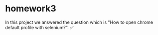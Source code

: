 # homework3

In this project we answered the question which is "How to open chrome default profile with selenium?". ✅
